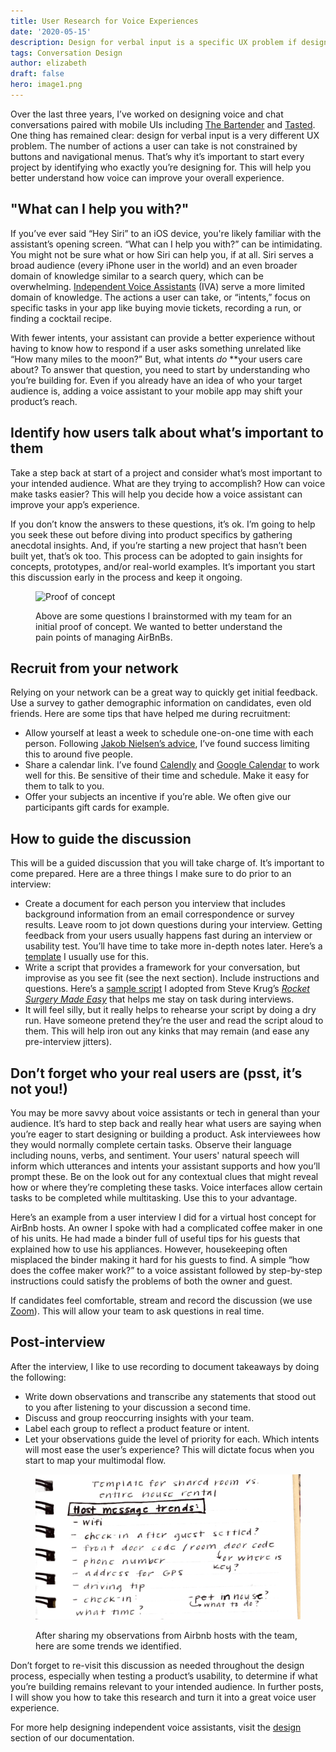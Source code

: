 ```yaml
---
title: User Research for Voice Experiences
date: '2020-05-15'
description: Design for verbal input is a specific UX problem if designing voice chat conversations in mobile UIs. Learn more about designing voice user interfaces.
tags: Conversation Design
author: elizabeth
draft: false
hero: image1.png
---
```


Over the last three years, I’ve worked on designing voice and chat conversations paired with mobile UIs including [The Bartender](https://www.thebartender.io) and [Tasted](https://www.tasted.com). One thing has remained clear: design for verbal input is a very different UX problem. The number of actions a user can take is not constrained by buttons and navigational menus. That’s why it’s important to start every project by identifying who exactly you’re designing for. This will help you better understand how voice can improve your overall experience.

## "What can I help you with?"

If you’ve ever said “Hey Siri” to an iOS device, you're likely familiar with the assistant’s opening screen. “What can I help you with?” can be intimidating. You might not be sure what or how Siri can help you, if at all. Siri serves a broad audience (every iPhone user in the world) and an even broader domain of knowledge similar to a search query, which can be overwhelming. [Independent Voice Assistants](/blog/what-is-an-independent-voice-assistant) (IVA) serve a more limited domain of knowledge. The actions a user can take, or “intents,” focus on specific tasks in your app like buying movie tickets, recording a run, or finding a cocktail recipe.

With fewer intents, your assistant can provide a better experience without having to know how to respond if a user asks something unrelated like “How many miles to the moon?” But, what intents _do_ \*\*your users care about? To answer that question, you need to start by understanding who you’re building for. Even if you already have an idea of who your target audience is, adding a voice assistant to your mobile app may shift your product’s reach.

## Identify how users talk about what’s important to them

Take a step back at start of a project and consider what’s most important to your intended audience. What are they trying to accomplish? How can voice make tasks easier? This will help you decide how a voice assistant can improve your app’s experience.

If you don’t know the answers to these questions, it’s ok. I’m going to help you seek these out before diving into product specifics by gathering anecdotal insights. And, if you’re starting a new project that hasn’t been built yet, that’s ok too. This process can be adopted to gain insights for concepts, prototypes, and/or real-world examples. It’s important you start this discussion early in the process and keep it ongoing.

<figure>

![Proof of concept](./image-png)

<figcaption>Above are some questions I brainstormed with my team for an initial proof of concept. We wanted to better understand the pain points of managing AirBnBs.</figcaption>
</figure>

## Recruit from your network

Relying on your network can be a great way to quickly get initial feedback. Use a survey to gather demographic information on candidates, even old friends. Here are some tips that have helped me during recruitment:

- Allow yourself at least a week to schedule one-on-one time with each person. Following [Jakob Nielsen’s advice](https://www.nngroup.com/articles/how-many-test-users/), I’ve found success limiting this to around five people.
- Share a calendar link. I’ve found [Calendly](https://calendly.com/) and [Google Calendar](https://calendar.google.com/) to work well for this. Be sensitive of their time and schedule. Make it easy for them to talk to you.
- Offer your subjects an incentive if you’re able. We often give our participants gift cards for example.

## How to guide the discussion

This will be a guided discussion that you will take charge of. It’s important to come prepared. Here are a three things I make sure to do prior to an interview:

- Create a document for each person you interview that includes background information from an email correspondence or survey results. Leave room to jot down questions during your interview. Getting feedback from your users usually happens fast during an interview or usability test. You’ll have time to take more in-depth notes later. Here’s a [template](https://docs.google.com/document/d/15YtXuLhlOKrNa6m9ElFBuG-O2ppCc4obVlivl4Dhqfk/edit?usp=sharing) I usually use for this.
- Write a script that provides a framework for your conversation, but improvise as you see fit (see the next section). Include instructions and questions. Here’s a [sample script](https://docs.google.com/document/d/1KdaeVRv1nlvMvZTMyglkvuv8EG8z6Lcv8Ca9-oLUkjY/edit?usp=sharing) I adopted from Steve Krug’s [_Rocket Surgery Made Easy_](https://www.amazon.com/Rocket-Surgery-Made-Easy-Yourself/dp/0321657292) that helps me stay on task during interviews.
- It will feel silly, but it really helps to rehearse your script by doing a dry run. Have someone pretend they’re the user and read the script aloud to them. This will help iron out any kinks that may remain (and ease any pre-interview jitters).

## Don’t forget who your real users are (psst, it’s not you!)

You may be more savvy about voice assistants or tech in general than your audience. It’s hard to step back and really hear what users are saying when you’re eager to start designing or building a product. Ask interviewees how they would normally complete certain tasks. Observe their language including nouns, verbs, and sentiment. Your users' natural speech will inform which utterances and intents your assistant supports and how you’ll prompt these. Be on the look out for any contextual clues that might reveal how or where they’re completing these tasks. Voice interfaces allow certain tasks to be completed while multitasking. Use this to your advantage.

Here’s an example from a user interview I did for a virtual host concept for AirBnb hosts. An owner I spoke with had a complicated coffee maker in one of his units. He had made a binder full of useful tips for his guests that explained how to use his appliances. However, housekeeping often misplaced the binder making it hard for his guests to find. A simple “how does the coffee maker work?” to a voice assistant followed by step-by-step instructions could satisfy the problems of both the owner and guest.

If candidates feel comfortable, stream and record the discussion (we use [Zoom](https://zoom.us/)). This will allow your team to ask questions in real time.

## Post-interview

After the interview, I like to use recording to document takeaways by doing the following:

- Write down observations and transcribe any statements that stood out to you after listening to your discussion a second time.
- Discuss and group reoccurring insights with your team.
- Label each group to reflect a product feature or intent.
- Let your observations guide the level of priority for each. Which intents will most ease the user’s experience? This will dictate focus when you start to map your multimodal flow.

<figure>

![Airbnb hosts' observations](image2.png)

<figcaption>After sharing my observations from Airbnb hosts with the team, here are some trends we identified.</figcaption>
</figure>

Don’t forget to re-visit this discussion as needed throughout the design process, especially when testing a product’s usability, to determine if what you’re building remains relevant to your intended audience. In further posts, I will show you how to take this research and turn it into a great voice user experience.

For more help designing independent voice assistants, visit the [design](/docs/design/getting-started) section of our documentation.
